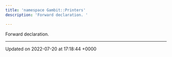 ```yaml
---
title: 'namespace Gambit::Printers'
description: 'Forward declaration. '

---
```







Forward declaration. 






-------------------------------

Updated on 2022-07-20 at 17:18:44 +0000